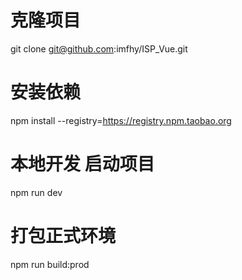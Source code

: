 # 克隆项目
git clone git@github.com:imfhy/ISP_Vue.git
# 安装依赖
npm install --registry=https://registry.npm.taobao.org
# 本地开发 启动项目
npm run dev

# 打包正式环境
npm run build:prod